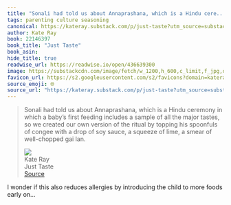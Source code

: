 ```yaml
---
title: "Sonali had told us about Annaprashana, which is a Hindu cere..."
tags: parenting culture seasoning
canonical: https://kateray.substack.com/p/just-taste?utm_source=substack&utm_medium=email
author: Kate Ray
book: 22146397
book_title: "Just Taste"
book_asin: 
hide_title: true
readwise_url: https://readwise.io/open/436639300
image: https://substackcdn.com/image/fetch/w_1200,h_600,c_limit,f_jpg,q_auto:good,fl_progressive:steep/https%3A%2F%2Fbucketeer-e05bbc84-baa3-437e-9518-adb32be77984.s3.amazonaws.com%2Fpublic%2Fimages%2F51e2e954-e92d-4c33-aaf6-7e9c90816ea6_1280x1280.png
favicon_url: https://s2.googleusercontent.com/s2/favicons?domain=kateray.substack.com
source_emoji: 🌐
source_url: "https://kateray.substack.com/p/just-taste?utm_source=substack&utm_medium=email#:~:text=Sonali%20had%20told,well-chopped%20gai%20lan."
---
```


> Sonali had told us about Annaprashana, which is a Hindu ceremony in which a baby’s first feeding includes a sample of all the major tastes, so we created our own version of the ritual by topping his spoonfuls of congee with a drop of soy sauce, a squeeze of lime, a smear of well-chopped gai lan.
> <div class="quoteback-footer"><div class="quoteback-avatar"><img class="mini-favicon" src="https://s2.googleusercontent.com/s2/favicons?domain=kateray.substack.com"></div><div class="quoteback-metadata"><div class="metadata-inner"><span style="display:none">FROM:</span><div aria-label="Kate Ray" class="quoteback-author"> Kate Ray</div><div aria-label="Just Taste" class="quoteback-title"> Just Taste</div></div></div><div class="quoteback-backlink"><a target="_blank" aria-label="go to the full text of this quotation" rel="noopener" href="https://kateray.substack.com/p/just-taste?utm_source=substack&utm_medium=email#:~:text=Sonali%20had%20told,well-chopped%20gai%20lan." class="quoteback-arrow"> Source</a></div></div>

I wonder if this also reduces allergies by introducing the child to more foods early on...